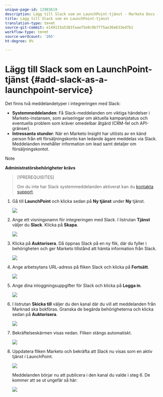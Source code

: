 ```yaml
---
unique-page-id: 12983619
description: Lägg till Slack som en LaunchPoint-tjänst - Marketo Docs - Produktdokumentation
title: Lägg till Slack som en LaunchPoint-tjänst
translation-type: tm+mt
source-git-commit: e149133a5383faaef5e9c9b7775ae36e633ed7b1
workflow-type: tm+mt
source-wordcount: '265'
ht-degree: 0%

---
```



# Lägg till Slack som en LaunchPoint-tjänst {#add-slack-as-a-launchpoint-service}

Det finns två meddelandetyper i integreringen med Slack:

* **Systemmeddelanden**: Få Slack-meddelanden om viktiga händelser i Marketo-instansen, som aviseringar om aktuella kampanjstatus och eventuella problem som kräver omedelbar åtgärd (CRM-fel och API-gränser).
* **Intressanta stunder**: När en Marketo Insight har utlösts av en känd person från ett försäljningskonto kan ledande ägare meddelas via Slack. Meddelanden innehåller information om lead samt detaljer om försäljningskontot.

>[!NOTE]
>
>**Administratörsbehörigheter krävs**

>[!PREREQUISITES]
>
>Om du inte har Slack systemmeddelanden aktiverat kan du [kontakta support](http://docs.marketo.com/cdn-cgi/l/email-protection#1d6e686d6d726f695d707c6f76786972337e7270).

1. Gå till **LaunchPoint** och klicka sedan på **Ny tjänst** under **Ny** tjänst.

   ![](assets/image2017-11-27-14-3a13-3a18.png)

1. Ange ett visningsnamn för integreringen med Slack. I listrutan **Tjänst** väljer du **Slack**. Klicka på **Skapa**.

   ![](assets/image2017-11-27-15-3a54-3a11.png)

1. Klicka på **Auktorisera**. Då öppnas Slack på en ny flik, där du fyller i behörigheten och ger Marketo tillstånd att hämta information från Slack.

   ![](assets/image2017-11-27-14-3a16-3a6.png)

1. Ange arbetsytans URL-adress på fliken Slack och klicka på **Fortsätt**.

   ![](assets/image2017-11-27-15-3a1-3a29.png)

1. Ange dina inloggningsuppgifter för Slack och klicka på **Logga in**.

   ![](assets/image2017-11-27-15-3a1-3a3.png)

1. I listrutan **Skicka till** väljer du den kanal där du vill att meddelanden från Marknad ska bokföras. Granska de begärda behörigheterna och klicka sedan på **Auktorisera**.

   ![](assets/image2018-1-9-13-3a21-3a50.png)

1. Bekräftelseskärmen visas nedan. Fliken stängs automatiskt.

   ![](assets/image2017-11-27-15-3a51-3a57.png)

1. Uppdatera fliken Marketo och bekräfta att Slack nu visas som en aktiv tjänst i LaunchPoint.

   ![](assets/image2017-11-27-15-3a55-3a37.png)

   Meddelanden börjar nu att publicera i den kanal du valde i steg 6. De kommer att se ut ungefär så här:

   ![](assets/samplenotification.png)

